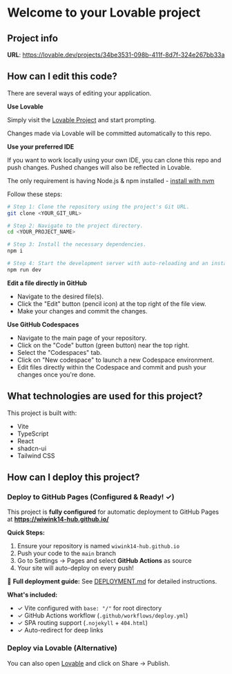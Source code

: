 # Welcome to your Lovable project

## Project info

**URL**: https://lovable.dev/projects/34be3531-098b-411f-8d7f-324e267bb33a

## How can I edit this code?

There are several ways of editing your application.

**Use Lovable**

Simply visit the [Lovable Project](https://lovable.dev/projects/34be3531-098b-411f-8d7f-324e267bb33a) and start prompting.

Changes made via Lovable will be committed automatically to this repo.

**Use your preferred IDE**

If you want to work locally using your own IDE, you can clone this repo and push changes. Pushed changes will also be reflected in Lovable.

The only requirement is having Node.js & npm installed - [install with nvm](https://github.com/nvm-sh/nvm#installing-and-updating)

Follow these steps:

```sh
# Step 1: Clone the repository using the project's Git URL.
git clone <YOUR_GIT_URL>

# Step 2: Navigate to the project directory.
cd <YOUR_PROJECT_NAME>

# Step 3: Install the necessary dependencies.
npm i

# Step 4: Start the development server with auto-reloading and an instant preview.
npm run dev
```

**Edit a file directly in GitHub**

- Navigate to the desired file(s).
- Click the "Edit" button (pencil icon) at the top right of the file view.
- Make your changes and commit the changes.

**Use GitHub Codespaces**

- Navigate to the main page of your repository.
- Click on the "Code" button (green button) near the top right.
- Select the "Codespaces" tab.
- Click on "New codespace" to launch a new Codespace environment.
- Edit files directly within the Codespace and commit and push your changes once you're done.

## What technologies are used for this project?

This project is built with:

- Vite
- TypeScript
- React
- shadcn-ui
- Tailwind CSS

## How can I deploy this project?

### Deploy to GitHub Pages (Configured & Ready! ✓)

This project is **fully configured** for automatic deployment to GitHub Pages at **https://wiwink14-hub.github.io/**

**Quick Steps:**
1. Ensure your repository is named `wiwink14-hub.github.io`
2. Push your code to the `main` branch
3. Go to Settings → Pages and select **GitHub Actions** as source
4. Your site will auto-deploy on every push!

📖 **Full deployment guide:** See [DEPLOYMENT.md](./DEPLOYMENT.md) for detailed instructions.

**What's included:**
- ✓ Vite configured with `base: "/"` for root directory
- ✓ GitHub Actions workflow (`.github/workflows/deploy.yml`)
- ✓ SPA routing support (`.nojekyll` + `404.html`)
- ✓ Auto-redirect for deep links

### Deploy via Lovable (Alternative)

You can also open [Lovable](https://lovable.dev/projects/34be3531-098b-411f-8d7f-324e267bb33a) and click on Share → Publish.
